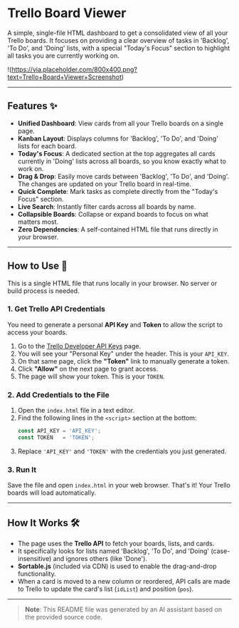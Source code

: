 # Trello Board Viewer

A simple, single-file HTML dashboard to get a consolidated view of all your Trello boards. It focuses on providing a clear overview of tasks in 'Backlog', 'To Do', and 'Doing' lists, with a special "Today's Focus" section to highlight all tasks you are currently working on.

!(https://via.placeholder.com/800x400.png?text=Trello+Board+Viewer+Screenshot)

---

## Features ✨

* **Unified Dashboard**: View cards from all your Trello boards on a single page.
* **Kanban Layout**: Displays columns for 'Backlog', 'To Do', and 'Doing' lists for each board.
* **Today's Focus**: A dedicated section at the top aggregates all cards currently in 'Doing' lists across all boards, so you know exactly what to work on.
* **Drag & Drop**: Easily move cards between 'Backlog', 'To Do', and 'Doing'. The changes are updated on your Trello board in real-time.
* **Quick Complete**: Mark tasks as complete directly from the "Today's Focus" section.
* **Live Search**: Instantly filter cards across all boards by name.
* **Collapsible Boards**: Collapse or expand boards to focus on what matters most.
* **Zero Dependencies**: A self-contained HTML file that runs directly in your browser.

---

## How to Use 🚀

This is a single HTML file that runs locally in your browser. No server or build process is needed.

### 1. Get Trello API Credentials

You need to generate a personal **API Key** and **Token** to allow the script to access your boards.

1.  Go to the [Trello Developer API Keys](https://trello.com/app-key) page.
2.  You will see your "Personal Key" under the header. This is your `API_KEY`.
3.  On that same page, click the **"Token"** link to manually generate a token.
4.  Click **"Allow"** on the next page to grant access.
5.  The page will show your token. This is your `TOKEN`.

### 2. Add Credentials to the File

1.  Open the `index.html` file in a text editor.
2.  Find the following lines in the `<script>` section at the bottom:
    ```javascript
    const API_KEY = 'API_KEY';
    const TOKEN   = 'TOKEN';
    ```
3.  Replace `'API_KEY'` and `'TOKEN'` with the credentials you just generated.

### 3. Run It

Save the file and open `index.html` in your web browser. That's it! Your Trello boards will load automatically.

---

## How It Works 🛠️

* The page uses the **Trello API** to fetch your boards, lists, and cards.
* It specifically looks for lists named 'Backlog', 'To Do', and 'Doing' (case-insensitive) and ignores others (like 'Done').
* **Sortable.js** (included via CDN) is used to enable the drag-and-drop functionality.
* When a card is moved to a new column or reordered, API calls are made to Trello to update the card's list (`idList`) and position (`pos`).

---

> **Note**: This README file was generated by an AI assistant based on the provided source code.
